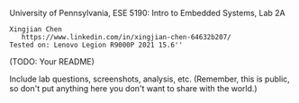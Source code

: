 University of Pennsylvania, ESE 5190: Intro to Embedded Systems, Lab 2A

    Xingjian Chen
       https://www.linkedin.com/in/xingjian-chen-64632b207/
    Tested on: Lenovo Legion R9000P 2021 15.6''

(TODO: Your README)

Include lab questions, screenshots, analysis, etc. (Remember, this is public, so don't put anything here you don't want to share with the world.)

